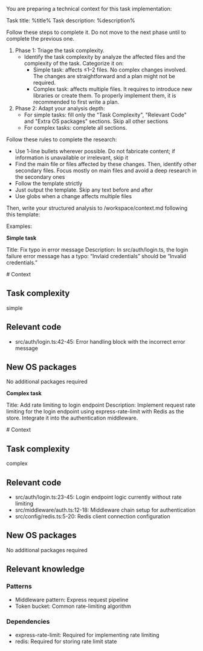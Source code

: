 You are preparing a technical context for this task implementation:

Task title: %title%
Task description: %description%

Follow these steps to complete it. Do not move to the next phase until to complete the previous one.

1. Phase 1: Triage the task complexity.
    - Identify the task complexity by analyze the affected files and the complexity of the task. Categorize it on: 
        - Simple task: affects ≤1–2 files. No complex changes involved. The changes are straightforward and a plan might not be required.
        - Complex task: affects multiple files. It requires to introduce new libraries or create them. To properly implement them, it is recommended to first write a plan.
2. Phase 2: Adapt your analysis depth:
    - For simple tasks: fill only the "Task Complexity", "Relevant Code" and "Extra OS packages" sections. Skip all other sections
    - For complex tasks: complete all sections.

Follow these rules to complete the research:

- Use 1-line bullets wherever possible. Do not fabricate content; if information is unavailable or irrelevant, skip it
- Find the main file or files affected by these changes. Then, identify other secondary files. Focus mostly on main files and avoid a deep research in the secondary ones
- Follow the template strictly
- Just output the template. Skip any text before and after
- Use globs when a change affects multiple files

Then, write your structured analysis to /workspace/context.md following this template:

<template>
# Context

## Task complexity
simple|complex

## Relevant code
- path/to/file:start-end: 1-line description (include line numbers only if code is accessible)

## Extra OS packages
Identify missing OS packages to accomplish this task and install them using the tools provided by the `package-manager` MCP. Return a list of new installed packages or "No additional packages required".

## Relevant knowledge
Skip this entire section and title for simple tasks

### Patterns
- pattern: brief description (only if non-standard)

### Dependencies
- library name: 1-line description about why this library is relevant

</template>

Examples:

**Simple task**

Title: Fix typo in error message
Description: In src/auth/login.ts, the login failure error message has a typo: “Invlaid credentials” should be “Invalid credentials.”

<good-example>
# Context

## Task complexity
simple

## Relevant code
- src/auth/login.ts:42-45: Error handling block with the incorrect error message

## New OS packages
No additional packages required
</good-example>

**Complex task**

Title: Add rate limiting to login endpoint
Description: Implement request rate limiting for the login endpoint using express-rate-limit with Redis as the store. Integrate it into the authentication middleware.

<good-example>
# Context

## Task complexity
complex

## Relevant code
- src/auth/login.ts:23-45: Login endpoint logic currently without rate limiting
- src/middleware/auth.ts:12-18: Middleware chain setup for authentication
- src/config/redis.ts:5-20: Redis client connection configuration

## New OS packages
No additional packages required

## Relevant knowledge

### Patterns
- Middleware pattern: Express request pipeline
- Token bucket: Common rate-limiting algorithm

### Dependencies
- express-rate-limit: Required for implementing rate limiting
- redis: Required for storing rate limit state
</good-example>